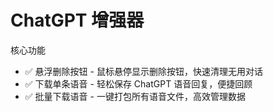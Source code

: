 # ChatGPT 增强器
核心功能
- ✅ 悬浮删除按钮 - 鼠标悬停显示删除按钮，快速清理无用对话
- ✅ 下载单条语音 - 轻松保存 ChatGPT 语音回复，便捷回顾
- ✅ 批量下载语音 - 一键打包所有语音文件，高效管理数据
